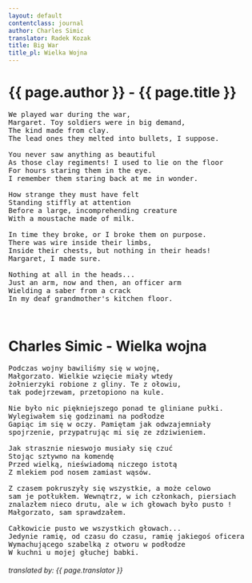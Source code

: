 ```yaml
---
layout: default
contentclass: journal
author: Charles Simic
translator: Radek Kozak
title: Big War
title_pl: Wielka Wojna
---
```


<h1 class="poem-title">{{ page.author }} - {{ page.title }}</h1>

<pre class="poem">
We played war during the war,
Margaret. Toy soldiers were in big demand,
The kind made from clay.
The lead ones they melted into bullets, I suppose.

You never saw anything as beautiful
As those clay regiments! I used to lie on the floor
For hours staring them in the eye.
I remember them staring back at me in wonder.

How strange they must have felt
Standing stiffly at attention
Before a large, incomprehending creature
With a moustache made of milk.

In time they broke, or I broke them on purpose.
There was wire inside their limbs,
Inside their chests, but nothing in their heads!
Margaret, I made sure.

Nothing at all in the heads...
Just an arm, now and then, an officer arm
Wielding a saber from a crack
In my deaf grandmother's kitchen floor.
</pre>
<br/>
<h1 id="pl" class="poem-title">Charles Simic - Wielka wojna</h1>

<pre class="poem">
Podczas wojny bawiliśmy się w wojnę,
Małgorzato. Wielkie wzięcie miały wtedy
żołnierzyki robione z gliny. Te z ołowiu,
tak podejrzewam, przetopiono na kule.

Nie było nic piękniejszego ponad te gliniane pułki.
Wylegiwałem się godzinami na podłodze
Gapiąc im się w oczy. Pamiętam jak odwzajemniały
spojrzenie, przypatrując mi się ze zdziwieniem.

Jak strasznie nieswojo musiały się czuć
Stojąc sztywno na komendę
Przed wielką, nieświadomą niczego istotą
Z mlekiem pod nosem zamiast wąsów.

Z czasem pokruszyły się wszystkie, a może celowo
sam je potłukłem. Wewnątrz, w ich członkach, piersiach
znalazłem nieco drutu, ale w ich głowach było pusto !
Małgorzato, sam sprawdzałem.

Całkowicie pusto we wszystkich głowach...
Jedynie ramię, od czasu do czasu, ramię jakiegoś oficera
Wymachującego szabelką z otworu w podłodze
W kuchni u mojej głuchej babki.
</pre>

<h6 class="poem">translated by: {{ page.translator }}</h6>
